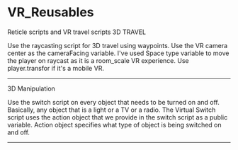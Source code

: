 

# VR_Reusables
Reticle scripts and VR travel scripts
3D TRAVEL

Use the raycasting script for 3D travel using waypoints. Use the VR camera center as the cameraFacing variable. I've used Space type variable
to move the player on raycast as it is a room_scale VR experience. Use player.transfor if it's a mobile VR. 

-------------------------------------------------------------------------------------------------------------------

3D Manipulation

Use the switch script on every object that needs to be turned on and off. Basically, any object that is a light or a TV or a radio. 
The Virtual Switch script uses the action object that we provide in the switch script as a public variable. Action object specifies
what type of object is being switched on and off. 


--------------------------------------------------------------------------------------------------------------------

